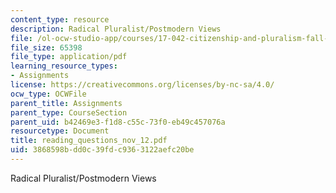 ```yaml
---
content_type: resource
description: Radical Pluralist/Postmodern Views
file: /ol-ocw-studio-app/courses/17-042-citizenship-and-pluralism-fall-2003/3868598bdd0c39fdc9363122aefc20be_reading_questions_nov_12.pdf
file_size: 65398
file_type: application/pdf
learning_resource_types:
- Assignments
license: https://creativecommons.org/licenses/by-nc-sa/4.0/
ocw_type: OCWFile
parent_title: Assignments
parent_type: CourseSection
parent_uid: b42469e3-f1d8-c55c-73f0-eb49c457076a
resourcetype: Document
title: reading_questions_nov_12.pdf
uid: 3868598b-dd0c-39fd-c936-3122aefc20be
---
```

Radical Pluralist/Postmodern Views